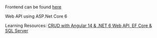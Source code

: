 Frontend can be found [here](https://github.com/PedroG1018/Capstone-FA22-Traffic-Citation-Web-Interface)

Web API using ASP.Net Core 6

Learning Resources: [CRUD with Angular 14 & .NET 6 Web API, EF Core & SQL Server](https://www.youtube.com/watch?v=dtthbiP3SE0)
